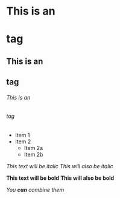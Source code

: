 # This is an <h1> tag
## This is an <h2> tag
###### This is an <h6> tag

* Item 1
* Item 2
  * Item 2a
  * Item 2b
  
*This text will be italic*
_This will also be italic_

**This text will be bold**
__This will also be bold__

_You **can** combine them_
